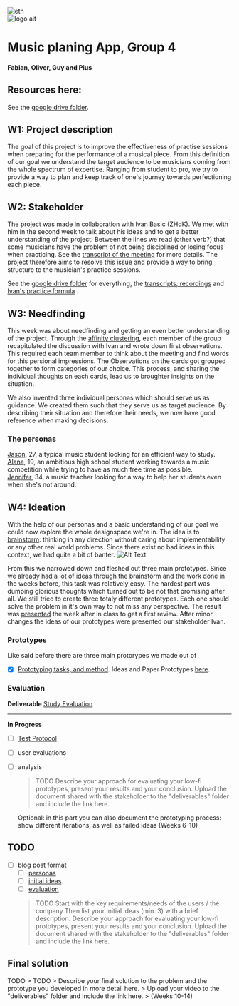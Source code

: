 ![eth](https://github.com/eth-ait/hci-project-group-4/blob/master/img/logo-eth.png)  
![logo ait](https://github.com/eth-ait/hci-project-group-4/blob/master/img/logo-ait.png)


# Music planing App, Group 4
#### Fabian, Oliver, Guy and Pius

## Resources here:

See the [google drive folder](https://drive.google.com/folderview?id=1PBzoqfXrZz1RT7WT0kP88RAMHMnA3gEM).

## W1: Project description

The goal of this project is to improve the effectiveness of practise sessions when preparing for the performance of a musical piece.
From this definition of our goal we understand the target audience to be musicians coming from the whole spectrum of expertise.
Ranging from student to pro, we try to provide a way to plan and keep track of one's journey towards perfectioning each piece.  

## W2: Stakeholder
The project was made in collaboration with Ivan Basic (ZHdK). We met with him in the second week to talk about his ideas and to get a better understanding of the project.
Between the lines we read (other verb?) that some musicians have the problem of not being disciplined or losing focus when practicing. See the [transcript of the meeting](https://github.com/eth-ait/hci-project-group-4/blob/master/content/transcript%20stakeholder%20meeting.md) for more details.
The project therefore aims to resolve this issue and provide a way to bring structure to the musician's practice sessions.



See the [google drive folder](https://drive.google.com/drive/folders/1PBzoqfXrZz1RT7WT0kP88RAMHMnA3gEM) for everything, the [transcripts, recordings](https://drive.google.com/open?id=1kx0EszdkyByjEh_52i8lY7bDUfpFhElt) and [Ivan's practice formula](https://drive.google.com/open?id=1enS73yaeMvfAof8zEtGe3URoXVIFXiKN) .

## W3: Needfinding
This week was about needfinding and getting an even better understanding of the project. 
Through the [affinity clustering](https://github.com/eth-ait/hci-project-group-4/blob/master/content/affinity%20clustering.md), each member of the group recapitulated the discussion with Ivan and wrote down first observations. This required each team member to think about the meeting and find words for this persional impressions. 
The Observations on the cards got grouped together to form categories of our choice. This process, and sharing the individual
thoughts on each cards, lead us to broughter insights on the situation.

We also invented three individual personas which should serve us as guidance. We created them such that they serve us as
target audience. By describing their situation and therefore their needs, we now have good reference when making decisions.
### The personas
[Jason](https://github.com/eth-ait/hci-project-group-4/blob/master/content/persona%20jesse.pdf), 27, a typical music student looking for an efficient way to study.  
[Alana](https://github.com/eth-ait/hci-project-group-4/blob/master/content/persona%20alana.pdf), 19, an ambitious high school student working towards a music competition while trying to have as much free time as possible.  
[Jennifer](https://github.com/eth-ait/hci-project-group-4/blob/master/content/persona%20jennifer.pdf), 34, a music teacher looking for a way to help her students even when she's not around.


## W4: Ideation

With the help of our personas and a basic understanding of our goal we could now explore the whole designspace we're in.
The idea is to [brainstorm](https://github.com/eth-ait/hci-project-group-4/blob/master/content/brainstorm.md): thinking in any direction without caring about implementability or any other real world problems. Since there
exist no bad ideas in this context, we had quite a bit of banter. ![Alt Text](https://media.giphy.com/media/3o6Ztd5vx7mxQ4AkQU/giphy.gif)

From this we narrowed down and fleshed out three main prototypes. Since we already had a lot of ideas through the brainstorm and the work done in the weeks before, this task was relatively easy. The hardest part was dumping glorious thoughts which turned out to be not that promising after all. We still tried to create three totaly different prototypes. Each one should solve the problem in it's own way to not miss any perspective. The result was [presented](https://github.com/eth-ait/hci-project-group-4/blob/master/content/prototypes%20presentation.pdf) the week after in class to get a first review. After minor changes the ideas of our prototypes were presented our stakeholder Ivan.


### Prototypes
Like said before there are three main protorypes we made out of 



 - [x] [Prototyping tasks, and method](prototyping.md). Ideas and Paper Prototypes [here](https://drive.google.com/open?id=10CVHXfA1JW3Ph6q94s2lhHrnAcaD1S9m).


### Evaluation

**Deliverable**
[Study Evaluation](https://drive.google.com/open?id=15YFrPI7QrqSo3qYAzOoYwXc_t-SHh-Vy)

---

**In Progress**

 - [ ] [Test Protocol](https://drive.google.com/open?id=1XmtqLUtddxwxh6kEhFyDwKhBKJgn52R8SuSEwdxx8_o)
 - [ ] user evaluations
 - [ ] analysis

    > TODO
    Describe your approach for evaluating your low-fi prototypes, present your results and your conclusion. 
    Upload the document shared with the stakeholder to the "deliverables" folder and include the link here.

    Optional: in this part you can also document the prototyping process: show different iterations, as well as failed ideas (Weeks 6-10)

## TODO

- [ ] blog post format
    - [ ] [personas](blog/personas.md)
    - [ ] [initial ideas](blog/initial_ideas.md).
    - [ ] [evaluation](blog/evaluation.md)

    >TODO
    >Start with the key requirements/needs of the users / the company
    >Then list your initial ideas (min. 3) with a brief description.
    >Describe your approach for evaluating your low-fi prototypes, present your results and your conclusion. 
    >Upload the document shared with the stakeholder to the "deliverables" folder and include the link here.

## Final solution

TODO
    > TODO
    > Describe your final solution to the problem and the prototype you developed in more detail here.
    > Upload your video to the "deliverables" folder and include the link here. 
    > (Weeks 10-14)
